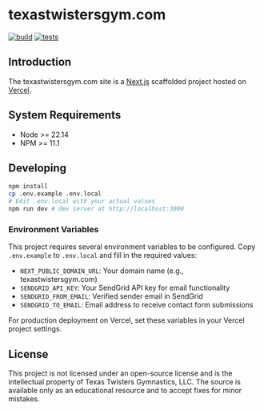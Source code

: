 # texastwistersgym.com

[![build](https://github.com/austintoddj/texastwisters/actions/workflows/build.yml/badge.svg)](https://github.com/austintoddj/texastwisters/actions/workflows/build.yml)
[![tests](https://github.com/austintoddj/texastwisters/actions/workflows/tests.yml/badge.svg)](https://github.com/austintoddj/texastwisters/actions/workflows/tests.yml)

## Introduction

The texastwistersgym.com site is a [Next.js](https://nextjs.org) scaffolded project hosted on [Vercel](https://vercel.com).

## System Requirements

- Node >= 22.14
- NPM >= 11.1

## Developing

```bash
npm install
cp .env.example .env.local
# Edit .env.local with your actual values
npm run dev # dev server at http://localhost:3000
```

### Environment Variables

This project requires several environment variables to be configured. Copy `.env.example` to `.env.local` and fill in the required values:

- `NEXT_PUBLIC_DOMAIN_URL`: Your domain name (e.g., texastwistersgym.com)
- `SENDGRID_API_KEY`: Your SendGrid API key for email functionality
- `SENDGRID_FROM_EMAIL`: Verified sender email in SendGrid
- `SENDGRID_TO_EMAIL`: Email address to receive contact form submissions

For production deployment on Vercel, set these variables in your Vercel project settings.

## License

This project is not licensed under an open-source license and is the intellectual property of Texas Twisters Gymnastics, LLC. The source is available only as an educational resource and to accept fixes for minor mistakes.
